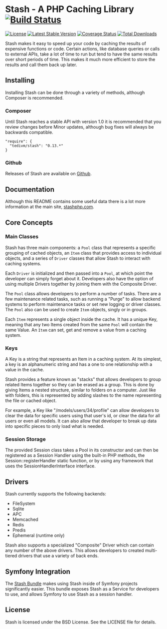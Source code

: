 # Stash - A PHP Caching Library [![Build Status](https://travis-ci.org/tedious/Stash.svg?branch=master)](https://travis-ci.org/tedious/Stash)

[![License](http://img.shields.io/packagist/l/tedivm/stash.svg)](https://github.com/tedious/Stash/blob/master/LICENSE)
[![Latest Stable Version](http://img.shields.io/github/release/tedious/stash.svg)](https://packagist.org/packages/tedivm/stash)
[![Coverage Status](http://img.shields.io/coveralls/tedious/Stash.svg)](https://coveralls.io/r/tedious/Stash?branch=master)
[![Total Downloads](http://img.shields.io/packagist/dt/tedivm/stash.svg)](https://packagist.org/packages/tedivm/stash)

Stash makes it easy to speed up your code by caching the results of expensive
functions or code. Certain actions, like database queries or calls to external
APIs, take a lot of time to run but tend to have the same results over short
periods of time. This makes it much more efficient to store the results and call
them back up later.

## Installing

Installing Stash can be done through a variety of methods, although Composer is
recommended.

### Composer

Until Stash reaches a stable API with version 1.0 it is recommended that you
review changes before Minor updates, although bug fixes will always be
backwards compatible.

```
"require": {
  "tedivm/stash": "0.13.*"
}
```

### Github

Releases of Stash are available on [Github](https://github.com/tedious/Stash/releases).


## Documentation

Although this README contains some useful data there is a lot more information
at the main site, [stashphp.com](http://www.stashphp.com/).


## Core Concepts

### Main Classes

Stash has three main components: a `Pool` class that represents a specific
grouping of cached objects, an `Item` class that provides access to individual
objects, and a series of `Driver` classes that allow Stash to interact with
caching systems.

Each `Driver` is initialized and then passed into a `Pool`, at which point the
developer can simply forget about it. Developers also have the option of using
multiple Drivers together by joining them with the Composite Driver.

The `Pool` class allows developers to perform a number of tasks. There are a few
maintenance related tasks, such as running a "Purge" to allow backend systems to
perform maintenance tasks or set new logging or driver classes. The `Pool` also
can be used to create `Item` objects, singly or in groups.

Each `Item` represents a single object inside the cache. It has a unique Key,
meaning that any two Items created from the same `Pool` will contain the same
Value. An `Item` can set, get and remove a value from a caching system.

### Keys

A Key is a string that represents an Item in a caching system. At its simplest,
a key is an alphanumeric string and has a one to one relationship with a value
in the cache.

Stash provides a feature known as "stacks" that allows developers to group
related Items together so they can be erased as a group. This is done by giving
Items a nested structure, similar to folders on a computer. Just like with
folders, this is represented by adding slashes to the name representing the file
or cached object.

For example, a Key like "/models/users/34/profile" can allow developers to clear
the data for specific users using that user's id, or clear the data for all
users or even all models. It can also allow that developer to break up data into
specific pieces to only load what is needed.

### Session Storage

The provided Session class takes a Pool in its constructor and can then be
registered as a Session Handler using the built-in PHP methods, the
Session::registerHandler static function, or by using any framework that uses
the SessionHandlerInterface interface.


## Drivers

Stash currently supports the following backends:

* FileSystem
* Sqlite
* APC
* Memcached
* Redis
* Predis
* Ephemeral (runtime only)

Stash also supports a specialized "Composite" Driver which can contain any
number of the above drivers. This allows developers to created multi-tiered
drivers that use a variety of back ends.


## Symfony Integration

The [Stash Bundle](https://github.com/tedious/TedivmStashBundle) makes using
Stash inside of Symfony projects significantly easier. This bundle exposes
Stash as a Service for developers to use, and allows Symfony to use Stash
as a session handler.


## License

Stash is licensed under the BSD License. See the LICENSE file for details.
